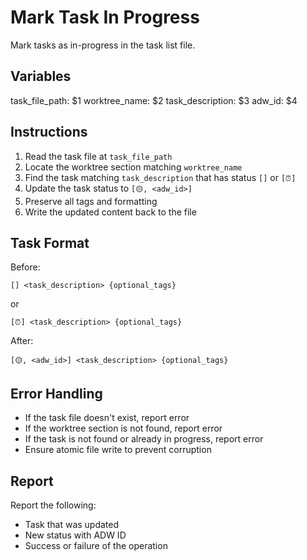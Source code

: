 # Mark Task In Progress

Mark tasks as in-progress in the task list file.

## Variables
task_file_path: $1
worktree_name: $2
task_description: $3
adw_id: $4

## Instructions

1. Read the task file at `task_file_path`
2. Locate the worktree section matching `worktree_name`
3. Find the task matching `task_description` that has status `[]` or `[⏰]`
4. Update the task status to `[🟡, <adw_id>]`
5. Preserve all tags and formatting
6. Write the updated content back to the file

## Task Format

Before:
```
[] <task_description> {optional_tags}
```
or
```
[⏰] <task_description> {optional_tags}
```

After:
```
[🟡, <adw_id>] <task_description> {optional_tags}
```

## Error Handling

- If the task file doesn't exist, report error
- If the worktree section is not found, report error
- If the task is not found or already in progress, report error
- Ensure atomic file write to prevent corruption

## Report

Report the following:
- Task that was updated
- New status with ADW ID
- Success or failure of the operation